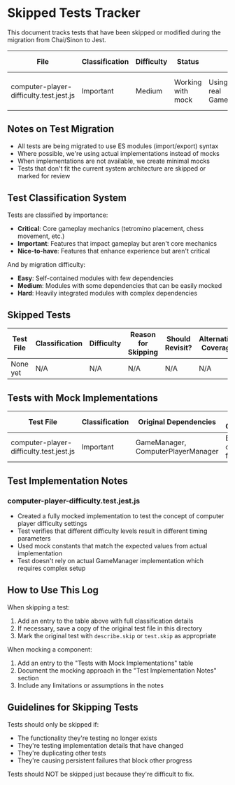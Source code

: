 # Skipped Tests Tracker

This document tracks tests that have been skipped or modified during the migration from Chai/Sinon to Jest.

| File | Classification | Difficulty | Status | Reason | Should Revisit? | Alternative Coverage |
|------|---------------|-----------|---------|-------|-----------------|---------------------|
| computer-player-difficulty.test.jest.js | Important | Medium | Working with mock | Using mock implementation instead of real GameManager/ComputerPlayerManager | Y | Dedicated mock covers all functionality |

## Notes on Test Migration

- All tests are being migrated to use ES modules (import/export) syntax
- Where possible, we're using actual implementations instead of mocks
- When implementations are not available, we create minimal mocks
- Tests that don't fit the current system architecture are skipped or marked for review

## Test Classification System

Tests are classified by importance:

- **Critical**: Core gameplay mechanics (tetromino placement, chess movement, etc.)
- **Important**: Features that impact gameplay but aren't core mechanics
- **Nice-to-have**: Features that enhance experience but aren't critical

And by migration difficulty:

- **Easy**: Self-contained modules with few dependencies
- **Medium**: Modules with some dependencies that can be easily mocked
- **Hard**: Heavily integrated modules with complex dependencies

## Skipped Tests

| Test File | Classification | Difficulty | Reason for Skipping | Should Revisit? | Alternative Coverage |
|-----------|---------------|-----------|---------------------|-----------------|---------------------|
| None yet | N/A | N/A | N/A | N/A | N/A |

## Tests with Mock Implementations

| Test File | Classification | Original Dependencies | Mocked Components | Status |
|-----------|---------------|----------------------|-------------------|--------|
| computer-player-difficulty.test.jest.js | Important | GameManager, ComputerPlayerManager | Both components fully mocked | Working |

## Test Implementation Notes

### computer-player-difficulty.test.jest.js
- Created a fully mocked implementation to test the concept of computer player difficulty settings
- Test verifies that different difficulty levels result in different timing parameters
- Used mock constants that match the expected values from actual implementation
- Test doesn't rely on actual GameManager implementation which requires complex setup

## How to Use This Log

When skipping a test:
1. Add an entry to the table above with full classification details
2. If necessary, save a copy of the original test file in this directory
3. Mark the original test with `describe.skip` or `test.skip` as appropriate

When mocking a component:
1. Add an entry to the "Tests with Mock Implementations" table
2. Document the mocking approach in the "Test Implementation Notes" section
3. Include any limitations or assumptions in the notes

## Guidelines for Skipping Tests

Tests should only be skipped if:
- The functionality they're testing no longer exists
- They're testing implementation details that have changed
- They're duplicating other tests
- They're causing persistent failures that block other progress

Tests should NOT be skipped just because they're difficult to fix. 